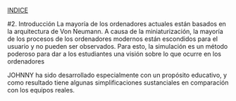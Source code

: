 
[INDICE](./README.md)

#2. Introducción
La mayoría de los ordenadores actuales están basados en la arquitectura de Von Neumann.
A causa de la miniaturización, la mayoría de los procesos de los ordenadores modernos
están escondidos para el usuario y no pueden ser observados. Para esto, la simulación
es un método poderoso para dar a los estudiantes una visión sobre lo que ocurre
en los ordenadores

JOHNNY ha sido desarrollado especialmente con un propósito educativo, y como
resultado tiene algunas simplificaciones sustanciales en comparación 
con los equipos reales.

